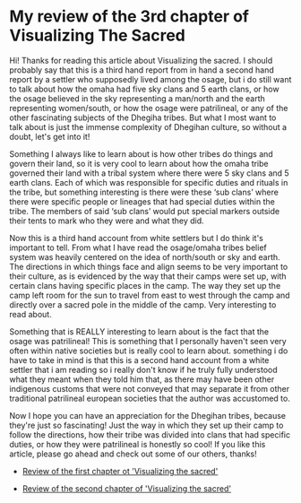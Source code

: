 # My review of the 3rd chapter of Visualizing The Sacred


Hi! Thanks for reading this article about Visualizing the sacred. I should probably say that this is a third hand report from in hand a second hand report by a settler who supposedly lived among the osage, but i do still want to talk about how the omaha had five sky clans and 5 earth clans, or how the osage believed in the sky representing a man/north and the earth representing women/south, or how the osage were patrilineal, or any of the other fascinating subjects of the Dhegiha tribes. But what I most want to talk about is just the immense complexity of Dhegihan culture, so without a doubt, let's get into it!


Something I always like to learn about is how other tribes do things and govern their land, so it is very cool to learn about how the omaha tribe governed their land with a tribal system where there were 5 sky clans and 5 earth clans. Each of which was responsible for specific duties and rituals in the tribe, but something interesting is there were these ‘sub clans’ where there were specific people or lineages that had special duties within the tribe. The members of said ‘sub clans’ would put special markers outside their tents to mark who they were and what they did.

Now this is a third hand account from white settlers but I do think it's important to tell. From what I have read the osage/omaha tribes belief system was heavily centered on the idea of north/south or sky and earth. The directions in which things face and align seems to be very important to their culture, as is evidenced by the way that their camps were set up, with certain clans having specific places in the camp. The way they set up the camp  left room for the sun to travel from east to west through the camp and directly over a sacred pole in the middle of the camp. Very interesting to read about.

Something that is REALLY interesting to learn about is the fact that the osage was patrilineal!
This is something that I personally haven't seen very often within native societies but is really cool to learn about. something i do have to take in mind is that this is a second hand account from a white settler that i am reading so i really don't know if he truly fully understood what they meant when they told him that, as there may have been other indigenous customs that were not conveyed that may separate it from other traditional patrilineal european societies that the author was accustomed to.


Now I hope you can have an appreciation for the Dhegihan tribes, because they're just so fascinating! Just the way in which they set up their camp to follow the directions,  how their tribe was divided into clans that had specific duties, or how they were patrilineal is honestly so cool!
If you like this article, please go ahead and check out some of our others, thanks!


- [Review of the first chapter ot 'Visualizing the sacred'](https://lecartertimes.github.io/postone.html)

- [Review of the second chapter of 'Visualizing the sacred'](https://lecartertimes.github.io/posttwo.html)
